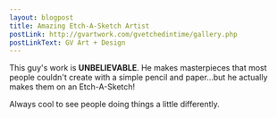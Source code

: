 ```yaml
---
layout: blogpost
title: Amazing Etch-A-Sketch Artist
postLink: http://gvartwork.com/gvetchedintime/gallery.php
postLinkText: GV Art + Design
---
```


<p>This guy's work is <strong>UNBELIEVABLE</strong>. He makes masterpieces that most people couldn't create with a simple pencil and paper...but he actually makes them on an Etch-A-Sketch!</p>

<p>Always cool to see people doing things a little differently.</p>